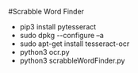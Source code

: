 #Scrabble Word Finder

* pip3 install pytesseract
* sudo dpkg --configure –a
* sudo apt-get install tesseract-ocr
* python3 ocr.py
* python3 scrabbleWordFinder.py